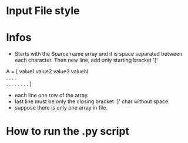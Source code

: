 # Input File style
# Infos

- Starts with the Sparce name array and it is space separated between each character. Then new line, add only starting bracket '['

A =
[
      value1 value2 value3 valueN  
        .     .      .     .        
        .     .      .     .
        .     .      .     .
]

- each line one row of the array.
- last line must be only the closing bracket ']' char without space.
- suppose there is only one array in file.

# How to run the .py script
